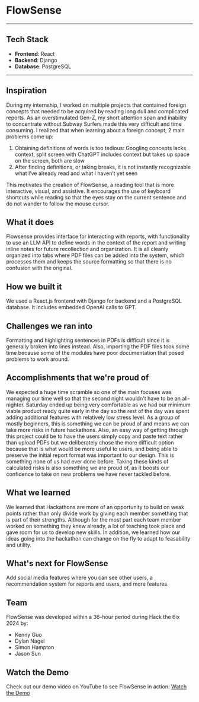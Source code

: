 # FlowSense

---

## Tech Stack

- **Frontend**: React
- **Backend**: Django
- **Database**: PostgreSQL

---

## Inspiration
During my internship, I worked on multiple projects that contained foreign concepts that needed to be acquired by reading long dull and complicated reports. As an overstimulated Gen-Z, my short attention span and inability to concentrate without Subway Surfers made this very difficult and time consuming. I realized that when learning about a foreign concept, 2 main problems come up:

1. Obtaining definitions of words is too tedious: Googling concepts lacks context, split screen with 
   ChatGPT includes context but takes up space on the screen, both are slow
2. After finding definitions, or taking breaks, it is not instantly recognizable what I’ve already read and 
    what I haven’t yet seen

This motivates the creation of FlowSense, a reading tool that is more interactive, visual, and assistive. It encourages the use of keyboard shortcuts while reading so that the eyes stay on the current sentence and do not wander to follow the mouse cursor.

## What it does
Flowsense provides interface for interacting with reports, with functionality to use an LLM API to define words in the context of the report and writing inline notes for future recollection and organization. It is all cleanly organized into tabs where PDF files can be added into the system, which processes them and keeps the source formatting so that there is no confusion with the original. 

## How we built it
We used a React.js frontend with Django for backend and a PostgreSQL database. It includes embedded OpenAI calls to GPT.

## Challenges we ran into
Formatting and highlighting sentences in PDFs is difficult since it is generally broken into lines instead. Also, importing the PDF files took some time because some of the modules have poor documentation that posed problems to work around.

## Accomplishments that we're proud of
We expected a huge time scramble so one of the main focuses was managing our time well so that the second night wouldn't have to be an all-nighter. Saturday ended up being very comfortable as we had our minimum viable product ready quite early in the day so the rest of the day was spent adding additional features with relatively low stress level. As a group of mostly beginners, this is something we can be proud of and means we can take more risks in future hackathons. Also, an easy way of getting through this project could be to have the users simply copy and paste text rather than upload PDFs but we deliberately chose the more difficult option because that is what would be more useful to users, and being able to preserve the initial report format was important to our design. This is something none of us had ever done before. Taking these kinds of calculated risks is also something we are proud of, as it boosts our confidence to take on new problems we have never tackled before. 

## What we learned
We learned that Hackathons are more of an opportunity to build on weak points rather than only divide work by giving each member something that is part of their strengths. Although for the most part each team member worked on something they knew already, a lot of teaching took place and gave room for us to develop new skills. In addition, we learned how our ideas going into the hackathon can change on the fly to adapt to feasability and utility. 

## What's next for FlowSense
Add social media features where you can see other users, a recommendation system for reports and users, and more features.

## Team
FlowSense was developed within a 36-hour period during Hack the 6ix 2024 by:

- Kenny Guo
- Dylan Nagel
- Simon Hampton
- Jason Sun

## Watch the Demo
Check out our demo video on YouTube to see FlowSense in action: [Watch the Demo](https://youtu.be/Ch5ayhHLT34)
